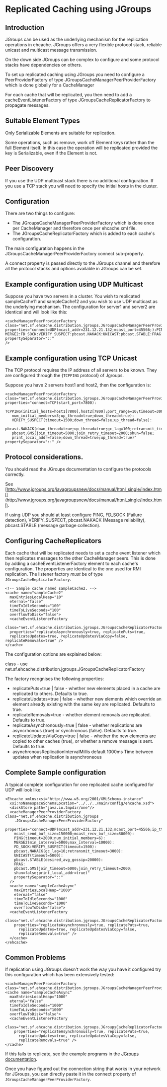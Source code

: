 ---
---
# Replicated Caching using JGroups



## Introduction

JGroups can be used as the underlying mechanism for
the replication operations in ehcache. JGroups offers a very flexible
protocol stack, reliable unicast and multicast message transmission.

On the down side JGroups can be complex to configure and some protocol stacks
have dependencies on others.

To set up replicated caching using JGroups you need to configure a PeerProviderFactory
of type JGroupsCacheManagerPeerProviderFactory which is done globally for a CacheManager

For each cache that will be replicated, you then need to add
a cacheEventListenerFactory of type JGroupsCacheReplicatorFactory to propagate messages.

## Suitable Element Types

Only Serializable Elements are suitable for replication.

Some operations, such as remove,  work off Element keys rather than the full Element itself. In this case
the operation will be replicated provided the key is Serializable, even if the Element is not.

## Peer Discovery

If you use the UDP multicast stack there is no additional configuration. If you use a TCP stack
you will need to specify the initial hosts in the cluster.


## Configuration

There are two things to configure:

* The JGroupsCacheManagerPeerProviderFactory which is done once per CacheManager and therefore once per ehcache.xml file.
* The JGroupsCacheReplicatorFactory which is added to each cache's configuration.

The main configuration happens in the JGroupsCacheManagerPeerProviderFactory connect sub-property.

A connect property is passed directly to the JGroups channel and therefore all the protocol
stacks and options available in JGroups can be set.

## Example configuration using UDP Multicast

Suppose you have two servers in a cluster. You wish to replicated
sampleCache11 and sampleCache12 and you wish to use UDP multicast as the underlying mechanism.
The configuration for server1 and server2 are identical and will look like this:


    <cacheManagerPeerProviderFactory
    class="net.sf.ehcache.distribution.jgroups.JGroupsCacheManagerPeerProviderFactory"
    properties="connect=UDP(mcast_addr=231.12.21.132;mcast_port=45566;):PING:
    MERGE2:FD_SOCK:VERIFY_SUSPECT:pbcast.NAKACK:UNICAST:pbcast.STABLE:FRAG:pbcast.GMS"
    propertySeparator="::"
    />


## Example configuration using TCP Unicast

The TCP protocol requires the IP address of all servers to be known. They are configured through the {`TCPPING` protocol} of Jgroups.

Suppose you have 2 servers host1 and host2, then the configuration is:


    <cacheManagerPeerProviderFactory
    class="net.sf.ehcache.distribution.jgroups.JGroupsCacheManagerPeerProviderFactory"
    properties="connect=TCP(start_port=7800):
       TCPPING(initial_hosts=host1[7800],host2[7800];port_range=10;timeout=3000;
       num_initial_members=3;up_thread=true;down_thread=true):
       VERIFY_SUSPECT(timeout=1500;down_thread=false;up_thread=false):
       pbcast.NAKACK(down_thread=true;up_thread=true;gc_lag=100;retransmit_timeout=3000):
       pbcast.GMS(join_timeout=5000;join_retry_timeout=2000;shun=false;
       print_local_addr=false;down_thread=true;up_thread=true)"
    propertySeparator="::" />


## Protocol considerations.

You should read the JGroups documentation to configure the protocols correctly.

See [http://www.jgroups.org/javagroupsnew/docs/manual/html_single/index.html](http://www.jgroups.org/javagroupsnew/docs/manual/html_single/index.html).

If using UDP you should at least configure PING, FD_SOCK (Failure detection), VERIFY_SUSPECT, pbcast.NAKACK (Message reliability),
pbcast.STABLE (message garbage collection).

## Configuring CacheReplicators

Each cache that will be replicated needs to set a cache event listener
which then replicates messages to the other CacheManager peers. This is
done by adding a cacheEventListenerFactory element to each cache's
configuration. The properties are identical to the one used for RMI replication.
The listener factory *must* be of type `JGroupsCacheReplicatorFactory`.


    <!-- Sample cache named sampleCache2. -->
    <cache name="sampleCache2"
      maxEntriesLocalHeap="10"
      eternal="false"
      timeToIdleSeconds="100"
      timeToLiveSeconds="100"
      overflowToDisk="false">
      <cacheEventListenerFactory
      class="net.sf.ehcache.distribution.jgroups.JGroupsCacheReplicatorFactory"
      properties="replicateAsynchronously=true, replicatePuts=true,
      replicateUpdates=true, replicateUpdatesViaCopy=false, replicateRemovals=true" />
    </cache>


The configuration options are explained below:

class - use net.sf.ehcache.distribution.jgroups.JGroupsCacheReplicatorFactory

The factory recognises the following properties:

* replicatePuts=true | false - whether new elements placed in a cache are
 replicated to others. Defaults to true.
* replicateUpdates=true | false - whether new elements which override an
 element already existing with the same key are replicated. Defaults to true.
* replicateRemovals=true - whether element removals are replicated. Defaults to true.
* replicateAsynchronously=true | false - whether replications are
 asyncrhonous (true) or synchronous (false). Defaults to true.
* replicateUpdatesViaCopy=true | false - whether the new elements are
 copied to other caches (true), or whether a remove message is sent. Defaults to true.
* asynchronousReplicationIntervalMillis default 1000ms Time between updates when replication is asynchroneous  

## Complete Sample configuration

A typical complete configuration for one replicated cache configured for UDP will look like:


    <Ehcache xmlns:xsi="http://www.w3.org/2001/XMLSchema-instance"
      xsi:noNamespaceSchemaLocation="../../../main/config/ehcache.xsd">
      <diskStore path="java.io.tmpdir/one"/>
      <cacheManagerPeerProviderFactory class="net.sf.ehcache.distribution.jgroups
        .JGroupsCacheManagerPeerProviderFactory"
        properties="connect=UDP(mcast_addr=231.12.21.132;mcast_port=45566;ip_ttl=32;
        mcast_send_buf_size=150000;mcast_recv_buf_size=80000):
        PING(timeout=2000;num_initial_members=6):
        MERGE2(min_interval=5000;max_interval=10000):
        FD_SOCK:VERIFY_SUSPECT(timeout=1500):
        pbcast.NAKACK(gc_lag=10;retransmit_timeout=3000):
        UNICAST(timeout=5000):
        pbcast.STABLE(desired_avg_gossip=20000):
        FRAG:
        pbcast.GMS(join_timeout=5000;join_retry_timeout=2000;
        shun=false;print_local_addr=true)"
        propertySeparator="::"
      />
      <cache name="sampleCacheAsync"
        maxEntriesLocalHeap="1000"
        eternal="false"
        timeToIdleSeconds="1000"
        timeToLiveSeconds="1000"
        overflowToDisk="false">
      <cacheEventListenerFactory
        class="net.sf.ehcache.distribution.jgroups.JGroupsCacheReplicatorFactory"
        properties="replicateAsynchronously=true, replicatePuts=true,
          replicateUpdates=true, replicateUpdatesViaCopy=false,
          replicateRemovals=true" />
      </cache>
    </ehcache>


## Common Problems

If replication using JGroups doesn't work the way you have it configured try this configuration which
has been extensively tested:


    <cacheManagerPeerProviderFactory class="net.sf.ehcache.distribution.jgroups.JGroupsCacheManagerPeerProviderFactory"/>
    <cache name="sampleCacheAsync"
      maxEntriesLocalHeap="1000"
      eternal="false"
      timeToIdleSeconds="1000"
      timeToLiveSeconds="1000"
      overflowToDisk="false">
      <cacheEventListenerFactory
        class="net.sf.ehcache.distribution.jgroups.JGroupsCacheReplicatorFactory"
        properties="replicateAsynchronously=true, replicatePuts=true,
          replicateUpdates=true, replicateUpdatesViaCopy=false,
          replicateRemovals=true" />
    </cache>


If this fails to replicate, see the example programs in the [JGroups documentation](http://www.jgroups.org/manual/html/ch02.html).

Once you have figured out the connection string that works in your network for JGroups, you can directly paste it in the connect property of
  `JGroupsCacheManagerPeerProviderFactory`.
